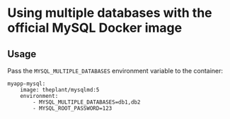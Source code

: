 # Using multiple databases with the official MySQL Docker image

## Usage


Pass the `MYSQL_MULTIPLE_DATABASES` environment variable
to the container:

    myapp-mysql:
        image: theplant/mysqlmd:5
        environment:
            - MYSQL_MULTIPLE_DATABASES=db1,db2
            - MYSQL_ROOT_PASSWORD=123

